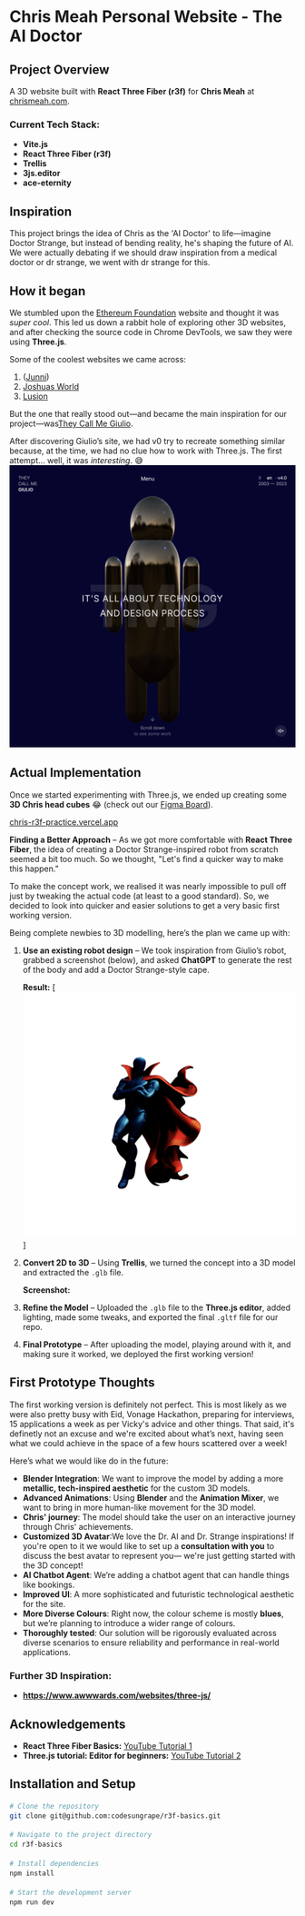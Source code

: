 # Chris Meah Personal Website - The AI Doctor

## Project Overview

A 3D website built with **React Three Fiber (r3f)** for **Chris Meah** at [chrismeah.com](http://chrismeah.com).

### **Current Tech Stack:**

- **Vite.js**
- **React Three Fiber (r3f)**
- **Trellis**
- **3js.editor**
- **ace-eternity**

## Inspiration

This project brings the idea of Chris as the 'AI Doctor' to life—imagine Doctor Strange, but instead of bending reality, he's shaping the future of AI. We were actually debating if we should draw inspiration from a medical doctor or dr strange, we went with dr strange for this. 

## How it began

We stumbled upon the [Ethereum Foundation](https://ethereum.foundation/) website and thought it was _super cool_. This led us down a rabbit hole of exploring other 3D websites, and after checking the source code in Chrome DevTools, we saw they were using **Three.js**.

Some of the coolest websites we came across:

1. ([Junni](https://next.junni.co.jp/))
2. [Joshuas World](https://www.joshuas.world/)
3. [Lusion](https://lusion.co/)

But the one that really stood out—and became the main inspiration for our project—was[They Call Me Giulio](https://www.theycallmegiulio.com/).

After discovering Giulio’s site, we had v0 try to recreate something similar because, at the time, we had no clue how to work with Three.js. The first attempt... well, it was _interesting_. 😅
![v0](/public/v0.png)

## Actual Implementation

Once we started experimenting with Three.js, we ended up creating some **3D Chris head cubes** 😂 (check out our [Figma Board](https://www.figma.com/board/mFvEvcsT1cp0253TmjVDhg/Untitled?node-id=7-154&t=PDPHYRzHhghXMML8-0)).

[chris-r3f-practice.vercel.app](https://chris-r3f-practice.vercel.app)

**Finding a Better Approach** – As we got more comfortable with **React Three Fiber**, the idea of creating a Doctor Strange-inspired robot from scratch seemed a bit too much. So we thought, "Let's find a quicker way to make this happen."

To make the concept work, we realised it was nearly impossible to pull off just by tweaking the actual code (at least to a good standard). So, we decided to look into quicker and easier solutions to get a very basic first working version.

Being complete newbies to 3D modelling, here’s the plan we came up with:

1. **Use an existing robot design** – We took inspiration from Giulio’s robot, grabbed a screenshot (below), and asked **ChatGPT** to generate the rest of the body and add a Doctor Strange-style cape.

   **Result:** [![ai-doctor](/public/ai-doctor.png)]

2. **Convert 2D to 3D** – Using **Trellis**, we turned the concept into a 3D model and extracted the `.glb` file.

   **Screenshot:**

3. **Refine the Model** – Uploaded the `.glb` file to the **Three.js editor**, added lighting, made some tweaks, and exported the final `.gltf` file for our repo.

4. **Final Prototype** – After uploading the model, playing around with it, and making sure it worked, we deployed the first working version!

## First Prototype Thoughts

The first working version is definitely not perfect. This is most likely as we were also pretty busy with Eid, Vonage Hackathon, preparing for interviews, 15 applications a week as per Vicky's advice and other things. That said, it's definetly not an excuse and we're excited about what’s next, having seen what we could achieve in the space of a few hours scattered over a week!

Here’s what we would like do in the future:

- **Blender Integration**: We want to improve the model by adding a more **metallic, tech-inspired aesthetic** for the custom 3D models.
- **Advanced Animations**: Using **Blender** and the **Animation Mixer**, we want to bring in more human-like movement for the 3D model.
- **Chris' journey**: The model should take the user on an interactive journey through Chris' achievements.
- **Customized 3D Avatar**:We love the Dr. AI and Dr. Strange inspirations! If you're open to it we would like to set up a **consultation with you** to discuss the best avatar to represent you— we're just getting started with the 3D concept!
- **AI Chatbot Agent**: We’re adding a chatbot agent that can handle things like bookings.
- **Improved UI**: A more sophisticated and futuristic technological aesthetic for the site.
- **More Diverse Colours**: Right now, the colour scheme is mostly **blues**, but we’re planning to introduce a wider range of colours.
- **Thoroughly tested**: Our solution will be rigorously evaluated across diverse scenarios to ensure reliability and performance in real-world applications.

### **Further 3D Inspiration:**

- **https://www.awwwards.com/websites/three-js/**

## Acknowledgements

- **React Three Fiber Basics:** [YouTube Tutorial 1](#)
- **Three.js tutorial: Editor for beginners:** [YouTube Tutorial 2](#)

## Installation and Setup

```bash
# Clone the repository
git clone git@github.com:codesungrape/r3f-basics.git

# Navigate to the project directory
cd r3f-basics

# Install dependencies
npm install

# Start the development server
npm run dev
```
